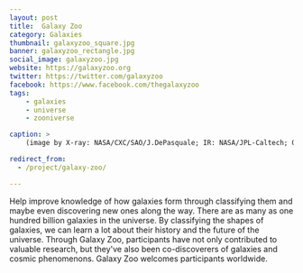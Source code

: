 ```yaml
---
layout: post
title:  Galaxy Zoo
category: Galaxies
thumbnail: galaxyzoo_square.jpg
banner: galaxyzoo_rectangle.jpg
social_image: galaxyzoo.jpg
website: https://galaxyzoo.org
twitter: https://twitter.com/galaxyzoo
facebook: https://www.facebook.com/thegalaxyzoo
tags:
    - galaxies
    - universe
    - zooniverse

caption: >
    (image by X-ray: NASA/CXC/SAO/J.DePasquale; IR: NASA/JPL-Caltech; Optical: NASA/STScI)

redirect_from:
  - /project/galaxy-zoo/    

---
```

Help improve knowledge of how galaxies form through classifying them and maybe even discovering new ones along the way. There are as many as one hundred billion galaxies in the universe. By classifying the shapes of galaxies, we can learn a lot about their history and the future of the universe. Through Galaxy Zoo, participants have not only contributed to valuable research, but they've also been co-discoverers of galaxies and cosmic phenomenons. Galaxy Zoo welcomes participants worldwide.
